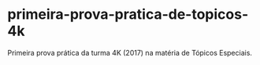 # primeira-prova-pratica-de-topicos-4k
Primeira prova prática da turma 4K (2017) na matéria de Tópicos Especiais.
